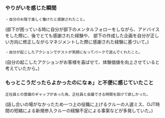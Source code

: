 ### やりがいを感じた瞬間

`・自分のお陰で楽しく働けたと感謝されたこと。`

(部下が困っている時に自分が部下のメンタルフォローをしながら、アドバイスをした際に、後でとても感謝された経験や、
部下の作成した企画を自分が正しい方向に修正しながらマネジメントした際に感謝された経験に基づいて。)

`・自分が起こしたアクションでゲストが笑顔になってパークで遊んでくれたこと。`

(自分の起こしたアクションがお客様を喜ばせて、体験価値を向上させていると考えていたから。)

### もっとこうだったらよかったのになぁ」と不便に感じていたこと

`正社員との意識のギャップがあった為、正社員と会議できる時間を設けて欲しかった。`

(話し合いの場がなかったため一つ上の役職に上げるクルーの人選ミス、OJT時間の短縮による新規参入クルーの経験不足による事案などが多発していた。)


